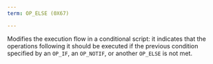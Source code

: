 ```yaml
---
term: OP_ELSE (0X67)

---
```

Modifies the execution flow in a conditional script: it indicates that the operations following it should be executed if the previous condition specified by an `OP_IF`, an `OP_NOTIF`, or another `OP_ELSE` is not met.